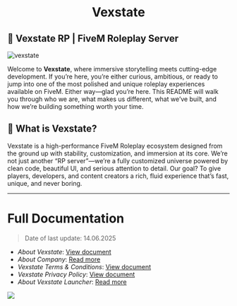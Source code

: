 <div align="center">
  <h1>Vexstate</h1>
</div>

## 💠 Vexstate RP | FiveM Roleplay Server
<p align="left"><img src="https://komarev.com/ghpvc/?username=vexstate&label=Profile%20views&color=0e75b6&style=flat" alt="vexstate" /></p>

Welcome to **Vexstate**, where immersive storytelling meets cutting-edge development. If you’re here, you’re either curious, ambitious, or ready to jump into one of the most polished and unique roleplay experiences available on FiveM. Either way—glad you’re here.
This README will walk you through who we are, what makes us different, what we’ve built, and how we’re building something worth your time.

## 🚀 What is Vexstate?

Vexstate is a high-performance FiveM Roleplay ecosystem designed from the ground up with stability, customization, and immersion at its core.
We’re not just another “RP server”—we’re a fully customized universe powered by clean code, beautiful UI, and serious attention to detail.
Our goal? To give players, developers, and content creators a rich, fluid experience that’s fast, unique, and never boring.

---

# Full Documentation
> Date of last update: 14.06.2025

- _About Vexstate_: [View document](MOREINFO.md)
- _About Company_: [Read more](ABOUT.md)
- _Vexstate Terms & Conditions_: [View document](TERMS.md)
- _Vexstate Privacy Policy_: [View document](POLICY.md)
- _About Vexstate Launcher_: [Read more](LAUNCHER.md)

![](https://github-readme-stats.vercel.app/api/top-langs/?username=vexstate&theme=dark&hide_border=true&include_all_commits=true&count_private=true&layout=compact)
